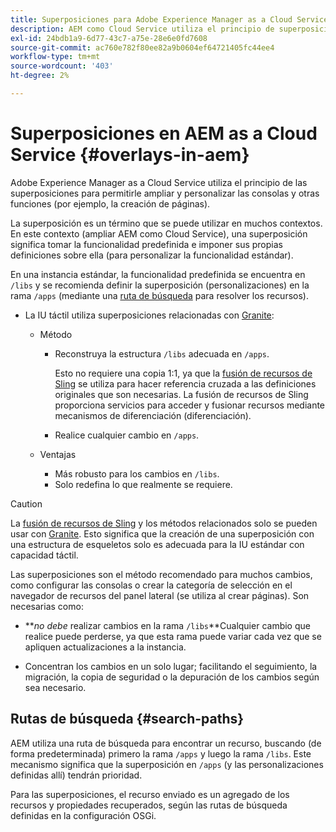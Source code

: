 ```yaml
---
title: Superposiciones para Adobe Experience Manager as a Cloud Service
description: AEM como Cloud Service utiliza el principio de superposiciones para permitirle ampliar y personalizar las consolas y otras funciones
exl-id: 24bdb1a9-6d77-43c7-a75e-28e6e0fd7608
source-git-commit: ac760e782f80ee82a9b0604ef64721405fc44ee4
workflow-type: tm+mt
source-wordcount: '403'
ht-degree: 2%

---
```


# Superposiciones en AEM as a Cloud Service {#overlays-in-aem}

Adobe Experience Manager as a Cloud Service utiliza el principio de las superposiciones para permitirle ampliar y personalizar las consolas y otras funciones (por ejemplo, la creación de páginas).

La superposición es un término que se puede utilizar en muchos contextos. En este contexto (ampliar AEM como Cloud Service), una superposición significa tomar la funcionalidad predefinida e imponer sus propias definiciones sobre ella (para personalizar la funcionalidad estándar).

En una instancia estándar, la funcionalidad predefinida se encuentra en `/libs` y se recomienda definir la superposición (personalizaciones) en la rama `/apps` (mediante una [ruta de búsqueda](#search-paths) para resolver los recursos).

* La IU táctil utiliza superposiciones relacionadas con [Granite](https://helpx.adobe.com/experience-manager/6-5/sites/developing/using/reference-materials/granite-ui/api/index.html):

   * Método

      * Reconstruya la estructura `/libs` adecuada en `/apps`.

         Esto no requiere una copia 1:1, ya que la [fusión de recursos de Sling](/help/implementing/developing/introduction/sling-resource-merger.md) se utiliza para hacer referencia cruzada a las definiciones originales que son necesarias. La fusión de recursos de Sling proporciona servicios para acceder y fusionar recursos mediante mecanismos de diferenciación (diferenciación).

      * Realice cualquier cambio en `/apps`.
   * Ventajas

      * Más robusto para los cambios en `/libs`.
      * Solo redefina lo que realmente se requiere.


>[!CAUTION]
>
>La [fusión de recursos de Sling](/help/implementing/developing/introduction/sling-resource-merger.md) y los métodos relacionados solo se pueden usar con [Granite](https://www.adobe.io/experience-manager/reference-materials/6-5/granite-ui/api/jcr_root/libs/granite/ui/index.html). Esto significa que la creación de una superposición con una estructura de esqueletos solo es adecuada para la IU estándar con capacidad táctil.

Las superposiciones son el método recomendado para muchos cambios, como configurar las consolas o crear la categoría de selección en el navegador de recursos del panel lateral (se utiliza al crear páginas). Son necesarias como:

* ***no debe* realizar cambios en la rama `/libs`**Cualquier cambio que realice puede perderse, ya que esta rama puede variar cada vez que se apliquen actualizaciones a la instancia.

* Concentran los cambios en un solo lugar; facilitando el seguimiento, la migración, la copia de seguridad o la depuración de los cambios según sea necesario.

## Rutas de búsqueda {#search-paths}

AEM utiliza una ruta de búsqueda para encontrar un recurso, buscando (de forma predeterminada) primero la rama `/apps` y luego la rama `/libs`. Este mecanismo significa que la superposición en `/apps` (y las personalizaciones definidas allí) tendrán prioridad.

Para las superposiciones, el recurso enviado es un agregado de los recursos y propiedades recuperados, según las rutas de búsqueda definidas en la configuración OSGi.
